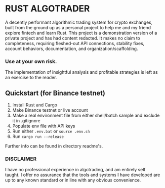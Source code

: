 # RUST ALGOTRADER
A decently performant algorithmic trading system for crypto exchanges, built from the ground up as a personal project to help me and my friend explore fintech and learn Rust. This project is a demonstration version of a private project and has had content redacted. It makes no claim to completeness, requiring fleshed-out API connections, stability fixes, account behaviors, documentation, and organization/scaffolding.
### Use at your own risk.
The implementation of insightful analysis and profitable strategies is left as an exercise to the reader.

## Quickstart (for Binance testnet)
1. Install Rust and Cargo
2. Make Binance testnet or live account
3. Make a real environment file from either shell/batch sample and exclude it in .gitignore
4. Populate env file with API keys
5. Run either `.env.bat` or `source .env.sh`
6. Run `cargo run --release`

Further info can be found in directory readme's.


### DISCLAIMER
I have no professional experience in algotrading, and am entirely self taught. I offer no assurance that the tools and systems I have developed are up to any known standard or in line with any obvious convenience.
